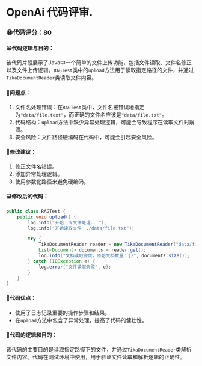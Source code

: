 # OpenAi 代码评审.
### 😀代码评分：80
#### 😀代码逻辑与目的：
该代码片段展示了Java中一个简单的文件上传功能，包括文件读取、文件名修正以及文件上传逻辑。`RAGTest`类中的`upload`方法用于读取指定路径的文件，并通过`TikaDocumentReader`类读取文件内容。

#### 🤔问题点：
1. 文件名处理错误：在`RAGTest`类中，文件名被错误地指定为`"data/file.text"`，而正确的文件名应该是`"data/file.txt"`。
2. 代码结构：`upload`方法中缺少异常处理逻辑，可能会导致程序在读取文件时崩溃。
3. 安全风险：文件路径硬编码在代码中，可能会引起安全风险。

#### 🎯修改建议：
1. 修正文件名错误。
2. 添加异常处理逻辑。
3. 使用参数化路径来避免硬编码。

#### 💻修改后的代码：
```java
public class RAGTest {
    public void upload() {
        log.info("开始上传文件处理...");
        log.info("开始读取文件：./data/file.txt");

        try {
            TikaDocumentReader reader = new TikaDocumentReader("data/file.txt");
            List<Document> documents = reader.get();
            log.info("文档读取完成，原始文档数量：{}", documents.size());
        } catch (IOException e) {
            log.error("文件读取失败", e);
        }
    }
}
```

#### 🌟代码优点：
- 使用了日志记录重要的操作步骤和结果。
- 在`upload`方法中包含了异常处理，提高了代码的健壮性。

#### 📝代码的逻辑和目的：
该代码的主要目的是读取指定路径下的文件，并通过`TikaDocumentReader`类解析文件内容。代码在测试环境中使用，用于验证文件读取和解析逻辑的正确性。